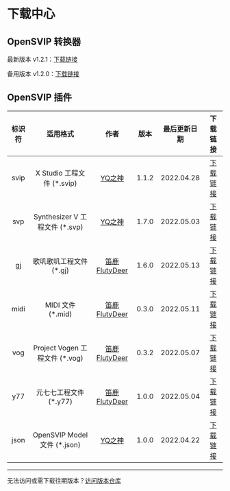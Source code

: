 # 下载中心



## OpenSVIP 转换器

最新版本 v1.2.1：[下载链接](https://openvpi.github.io/home/downloads/opensvip_converter_1.2.1.zip)

备用版本 v1.2.0：[下载链接](https://openvpi.github.io/home/downloads/opensvip_converter_1.2.0.zip)



## OpenSVIP 插件

| 标识符 |            适用格式            |                         作者                          | 版本  | 最后更新日期 |                           下载链接                           |
| :----: | :----------------------------: | :---------------------------------------------------: | :---: | :----------: | :----------------------------------------------------------: |
|  svip  |   X Studio 工程文件 (*.svip)   |    [YQ之神](https://space.bilibili.com/102844209)     | 1.1.2 |  2022.04.28  | [下载链接](https://openvpi.github.io/home/downloads/opensvip_plugin_binsvip_1.1.2.zip) |
|  svp   | Synthesizer V 工程文件 (*.svp) |    [YQ之神](https://space.bilibili.com/102844209)     | 1.7.0 |  2022.05.03  | [下载链接](https://openvpi.github.io/home/downloads/opensvip_plugin_synthv_1.7.0.zip) |
|   gj   |    歌叽歌叽工程文件 (*.gj)     | [笛鹿FlutyDeer](https://space.bilibili.com/386270936) | 1.6.0 |  2022.05.13  | [下载链接](https://openvpi.github.io/home/downloads/opensvip_plugin_gjgj_1.6.0.zip) |
|  midi  |       MIDI 文件 (*.mid)        | [笛鹿FlutyDeer](https://space.bilibili.com/386270936) | 0.3.0 |  2022.05.11  | [下载链接](https://openvpi.github.io/home/downloads/opensvip_plugin_midi_0.3.0.zip) |
|  vog   | Project Vogen 工程文件 (*.vog) | [笛鹿FlutyDeer](https://space.bilibili.com/386270936) | 0.3.2 |  2022.05.07  | [下载链接](https://openvpi.github.io/home/downloads/opensvip_plugin_vogen_0.3.2.zip) |
|  y77   |     元七七工程文件 (*.y77)     | [笛鹿FlutyDeer](https://space.bilibili.com/386270936) | 1.0.0 |  2022.05.04  | [下载链接](https://openvpi.github.io/home/downloads/opensvip_plugin_y77_1.0.0.zip) |
|  json  |  OpenSVIP Model 文件 (*.json)  |    [YQ之神](https://space.bilibili.com/102844209)     | 1.0.0 |  2022.04.22  | [下载链接](https://openvpi.github.io/home/downloads/opensvip_plugin_jsonsvip_1.0.0.zip) |



<hr/>

无法访问或需下载往期版本？[访问版本仓库](https://share.weiyun.com/yMDgO6sz)
